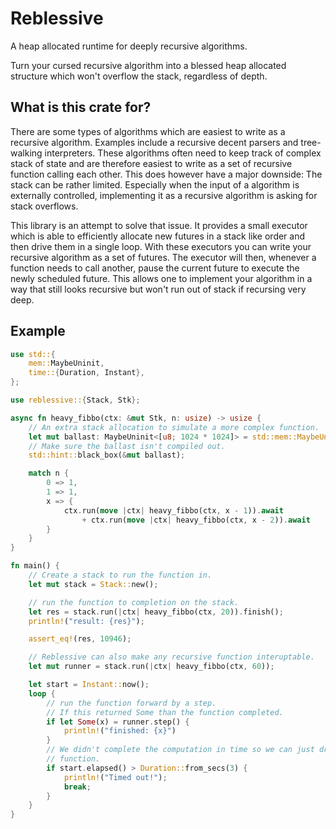 # Reblessive

A heap allocated runtime for deeply recursive algorithms.

Turn your cursed recursive algorithm into a blessed heap allocated structure which won't 
overflow the stack, regardless of depth.

## What is this crate for?

There are some types of algorithms which are easiest to write as a recursive algorithm. 
Examples include a recursive decent parsers and tree-walking interpreters. 
These algorithms often need to keep track of complex stack of state and are therefore easiest to write as a set of recursive function calling each other.
This does however have a major downside: The stack can be rather limited.
Especially when the input of a algorithm is externally controlled, implementing it as a recursive algorithm is asking for stack overflows. 

This library is an attempt to solve that issue.
It provides a small executor which is able to efficiently allocate new futures in a stack like order and then drive them in a single loop.
With these executors you can write your recursive algorithm as a set of futures. 
The executor will then, whenever a function needs to call another, pause the current future to execute the newly scheduled future.
This allows one to implement your algorithm in a way that still looks recursive but won't run out of stack if recursing very deep.


## Example

```rust
use std::{
    mem::MaybeUninit,
    time::{Duration, Instant},
};

use reblessive::{Stack, Stk};

async fn heavy_fibbo(ctx: &mut Stk, n: usize) -> usize {
    // An extra stack allocation to simulate a more complex function.
    let mut ballast: MaybeUninit<[u8; 1024 * 1024]> = std::mem::MaybeUninit::uninit();
    // Make sure the ballast isn't compiled out.
    std::hint::black_box(&mut ballast);

    match n {
        0 => 1,
        1 => 1,
        x => {
            ctx.run(move |ctx| heavy_fibbo(ctx, x - 1)).await
                + ctx.run(move |ctx| heavy_fibbo(ctx, x - 2)).await
        }
    }
}

fn main() {
    // Create a stack to run the function in.
    let mut stack = Stack::new();

    // run the function to completion on the stack.
    let res = stack.run(|ctx| heavy_fibbo(ctx, 20)).finish();
    println!("result: {res}");

    assert_eq!(res, 10946);

    // Reblessive can also make any recursive function interuptable.
    let mut runner = stack.run(|ctx| heavy_fibbo(ctx, 60));

    let start = Instant::now();
    loop {
        // run the function forward by a step.
        // If this returned Some than the function completed.
        if let Some(x) = runner.step() {
            println!("finished: {x}")
        }
        // We didn't complete the computation in time so we can just drop the runner and stop the
        // function.
        if start.elapsed() > Duration::from_secs(3) {
            println!("Timed out!");
            break;
        }
    }
}
```
